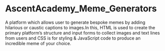 # AscentAcademy_Meme_Generators
A platform which allows user to generate bespoke memes by adding hilarious or caustic captions to images.In this, HTML is used to create the primary platform’s structure and input forms to collect images and text lines from users and CSS is for styling & JavaScript code to produce an incredible meme of your choice.

